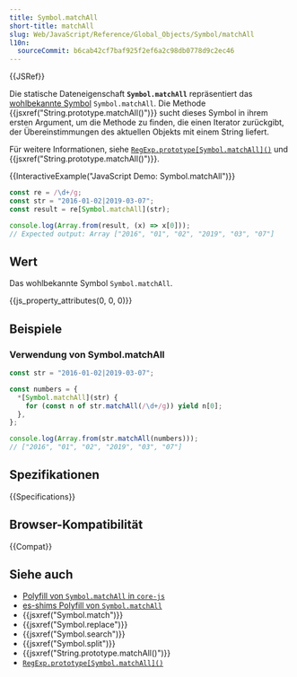 ```yaml
---
title: Symbol.matchAll
short-title: matchAll
slug: Web/JavaScript/Reference/Global_Objects/Symbol/matchAll
l10n:
  sourceCommit: b6cab42cf7baf925f2ef6a2c98db0778d9c2ec46
---
```


{{JSRef}}

Die statische Dateneigenschaft **`Symbol.matchAll`** repräsentiert das [wohlbekannte Symbol](/de/docs/Web/JavaScript/Reference/Global_Objects/Symbol#well-known_symbols) `Symbol.matchAll`. Die Methode {{jsxref("String.prototype.matchAll()")}} sucht dieses Symbol in ihrem ersten Argument, um die Methode zu finden, die einen Iterator zurückgibt, der Übereinstimmungen des aktuellen Objekts mit einem String liefert.

Für weitere Informationen, siehe [`RegExp.prototype[Symbol.matchAll]()`](/de/docs/Web/JavaScript/Reference/Global_Objects/RegExp/Symbol.matchAll) und {{jsxref("String.prototype.matchAll()")}}.

{{InteractiveExample("JavaScript Demo: Symbol.matchAll")}}

```js interactive-example
const re = /\d+/g;
const str = "2016-01-02|2019-03-07";
const result = re[Symbol.matchAll](str);

console.log(Array.from(result, (x) => x[0]));
// Expected output: Array ["2016", "01", "02", "2019", "03", "07"]
```

## Wert

Das wohlbekannte Symbol `Symbol.matchAll`.

{{js_property_attributes(0, 0, 0)}}

## Beispiele

### Verwendung von Symbol.matchAll

```js
const str = "2016-01-02|2019-03-07";

const numbers = {
  *[Symbol.matchAll](str) {
    for (const n of str.matchAll(/\d+/g)) yield n[0];
  },
};

console.log(Array.from(str.matchAll(numbers)));
// ["2016", "01", "02", "2019", "03", "07"]
```

## Spezifikationen

{{Specifications}}

## Browser-Kompatibilität

{{Compat}}

## Siehe auch

- [Polyfill von `Symbol.matchAll` in `core-js`](https://github.com/zloirock/core-js#ecmascript-symbol)
- [es-shims Polyfill von `Symbol.matchAll`](https://www.npmjs.com/package/string.prototype.matchall)
- {{jsxref("Symbol.match")}}
- {{jsxref("Symbol.replace")}}
- {{jsxref("Symbol.search")}}
- {{jsxref("Symbol.split")}}
- {{jsxref("String.prototype.matchAll()")}}
- [`RegExp.prototype[Symbol.matchAll]()`](/de/docs/Web/JavaScript/Reference/Global_Objects/RegExp/Symbol.matchAll)
